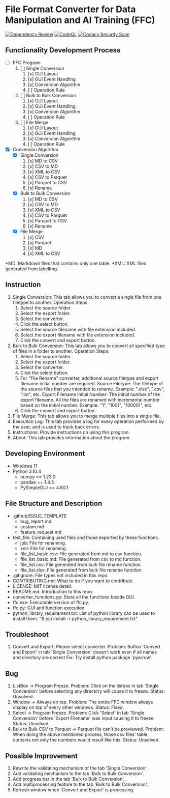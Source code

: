 # File Format Converter for Data Manipulation and AI Training (FFC)

[![Dependency Review](https://github.com/belongtothenight/File-Format-Converter/actions/workflows/dependency-review.yml/badge.svg)](https://github.com/belongtothenight/File-Format-Converter/actions/workflows/dependency-review.yml)
[![CodeQL](https://github.com/belongtothenight/File-Format-Converter/actions/workflows/codeql-analysis.yml/badge.svg)](https://github.com/belongtothenight/File-Format-Converter/actions/workflows/codeql-analysis.yml)
[![Codacy Security Scan](https://github.com/belongtothenight/File-Format-Converter/actions/workflows/codacy.yml/badge.svg)](https://github.com/belongtothenight/File-Format-Converter/actions/workflows/codacy.yml)

## Functionality Development Process
- [ ] FFC Program
  1. [ ] Single Conversion
     1. [x] GUI Layout
     2. [x] GUI Event Handling
     3. [x] Conversion Algorithm
     4. [ ] Operation Rule
  2. [ ] Bulk to Bulk Conversion
     1. [x] GUI Layout
     2. [x] GUI Event Handling
     3. [x] Conversion Algorithm
     4. [ ] Operation Rule
  3. [ ] File Merge
     1. [x] GUI Layout
     2. [x] GUI Event Handling
     3. [x] Conversion Algorithm
     4. [ ] Operation Rule
- [x] Conversion Algorithm
  - [x] Single Conversion
    1. [x] MD to CSV
    2. [x] CSV to MD
    3. [x] XML to CSV
    4. [x] CSV to Parquet
    5. [x] Parquet to CSV
    6. [x] Rename
  - [x] Bulk to Bulk Conversion
    1. [x] MD to CSV
    2. [x] CSV to MD
    3. [x] XML to CSV
    4. [x] CSV to Parquet
    5. [x] Parquet to CSV
    6. [x] Rename
  - [x] File Merge
    1. [x] CSV
    2. [x] Parquet
    3. [x] MD
    4. [x] XML to CSV

*MD: Markdown files that contains only one table.
*XML: XML files generated from labelImg.

## Instruction
1. Single Conversion:
        This tab allows you to convert a single file from one filetype to another.
    Operation Steps:
   1. Select the source folder.
   2. Select the export folder.
   3. Select the converter.
   4. Click the select button.
   5. Select the source filename with file extension included.
   6. Select the export filename with file extension included.
   7. Click the convert and export button.
2. Bulk to Bulk Conversion:
        This tab allows you to convert all specified type of files in a folder to another.
    Operation Steps:
   1. Select the source folder.
   2. Select the export folder.
   3. Select the converter.
   4. Click the select button.
   5. For "File Rename" converter, additional source filetype and export filename initial number are required.
       Source Filetype: The filetype of the source files that you intended to rename. Example: ".xlsx", ".csv", ".txt", etc.
       Export Filename Initial Number: The initial number of the export filename. All the files are renamed with incremental number based on the initial number. Example: "1", "1001", "100001", etc.
   6. Click the convert and export button.
3. File Merge:
   This tab allows you to merge multiple files into a single file.
4. Execution Log:
   This tab provides a log for every operation performed by the user, and is used to track back errors.
5. Instructions:
   Provide instructions on using this program.
6. About:
   This tab provides information about the program.

## Developing Environment
- Windows 11
- Python 3.10.4
    - numpy == 1.23.0
    - pandas == 1.4.3
    - PySimpleGUI == 4.60.1

## File Structure and Description
- .github/ISSUE_TEMPLATE
  - bug_report.md
  - custom.md
  - feature_request.md
- test_file: Containing used files and those exported by these functions.
  - jpb: File for renaming.
  - xml: File for renaming.
  - file_list_basic.csv: File generated from md to csv function.
  - file_list_basic.md: File generated from csv to md function.
  - file_list.csv: File generated from bulk file rename function.
  - file_list.xlsx: File generated from bulk file rename function.
- .gitignore: File types not included in this repo.
- CONTRIBUTING.md: What to do if you want to contribute.
- LICENSE: MIT license detail.
- README.md: Introduction to this repo.
- converter_functions.yp: Store all the functions beside GUI.
- ffc.exe: Executable version of ffc.py.
- ffc.py: GUI and function execution.
- python_library_requirement.txt: List of python library can be used to install them. "$ pip install -r python_library_requirement.txt"

## Troubleshoot
1. Convert and Export: Please select converter.
   Problem: Button 'Convert and Export' in tab 'Single Conversion' doesn't work even if all names and directory are correct
   Fix: Try install python package 'pyarrow'.

## Bug
1. ListBox -> Program Freeze.
   Problem: Click on the listbox in tab 'Single Conversion' before selecting any directory will cause it to freeze.
   Status: Unsolved.
2. Window -> Always on top.
   Problem: The entire FFC window always display on top of every other windows.
   Status: Fixed.
3. Select -> Program Freeze.
   Problem: Click 'Select' in tab 'Single Conversion' before 'Export Filename' was input causing it to freeze.
   Status: Unsolved.
4. Bulk to Bulk CSV to Parquet -> Parquet file can't be previewed.
   Problem: When doing the above mentioned process, those csv files' table contains not only the numbers would result like this.
   Status: Unsolved.

## Possible Improvement
1. Rewrite the validating mechanism of the tab 'Single Conversion'.
2. Add validating mechanism to the tab 'Bulk to Bulk Conversion'.
3. Add progress bar in the tab 'Bulk to Bulk Conversion'.
4. Add multiprocessing feature to the tab 'Bulk to Bulk Conversion'.
5. Refresh window when 'Convert and Export' is processing.